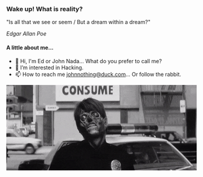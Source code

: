 ### Wake up! What is reality?

"Is all that we see or seem / But a dream within a dream?"

_Edgar Allan Poe_
				
#### A little about me...

- 👋 Hi, I'm Ed or John Nada... What do you prefer to call me?
- 👀 I’m interested in Hacking.
- 📫 How to reach me johnnothing@duck.com... Or follow the rabbit.

<center><img src="./they_live.gif"></center>

<!---
Cyberleitor/Cyberleitor is a ✨ special ✨ repository because its `README.md` (this file) appears on your GitHub profile.
You can click the Preview link to take a look at your changes.
--->
